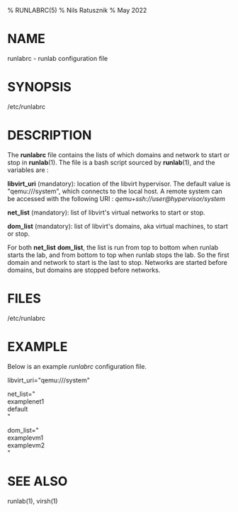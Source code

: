 % RUNLABRC(5)
% Nils Ratusznik
% May 2022

# NAME

runlabrc - runlab configuration file

# SYNOPSIS

/etc/runlabrc

# DESCRIPTION

The **runlabrc** file contains the lists of which domains and network to start
or stop in **runlab**(1). The file is a bash script sourced by **runlab**(1),
and the variables are :

**libvirt_uri** (mandatory): location of the libvirt hypervisor. The default
value is "qemu:///system", which connects to the local host. A remote system
can be accessed with the following URI : *qemu+ssh://user@hypervisor/system*

**net_list** (mandatory): list of libvirt's virtual networks to start or stop.

**dom_list** (mandatory): list of libvirt's domains, aka virtual machines, to
start or stop.

For both **net_list** **dom_list**, the list is run from top to bottom when
runlab starts the lab, and from bottom to top when runlab stops the lab. So the
first domain and network to start is the last to stop. Networks are started
before domains, but domains are stopped before networks.

# FILES

/etc/runlabrc

# EXAMPLE

Below is an example *runlabrc* configuration file.

libvirt_uri="qemu:///system"

net_list=" \
examplenet1 \
default \
"

dom_list=" \
examplevm1 \
examplevm2 \
"

# SEE ALSO

runlab(1), virsh(1)
